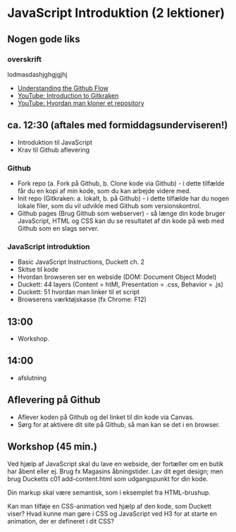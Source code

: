 # JavaScript Introduktion (2 lektioner)

## Nogen gode liks

### overskrift

lodmasdashjghgjgjhj

* [Understanding the Github Flow](https://guides.github.com/introduction/flow/)
* [YouTube: Introduction to Gitkraken](https://www.youtube.com/watch?v=ZKkMwTeAij4)
* [YouTube: Hvordan man kloner et repository](https://youtu.be/GkYZn7JgPoM)

## ca. 12:30 (aftales med formiddagsunderviseren!)

* Introduktion til JavaScript
* Krav til Github aflevering

### Github

* Fork repo (a. Fork på Github, b. Clone kode via Github) - i dette tilfælde får du en kopi af min kode, som du kan arbejde videre med. 
* Init repo (Gitkraken: a. lokalt, b. på Github) - i dette tilfælde har du nogen lokale filer, som du vil udvikle med Github som versionskontrol.
* Github pages (Brug Github som webserver) - så længe din kode bruger JavaScript, HTML og CSS kan du se resultatet af din kode på web med Github som en slags server.

### JavaScript introduktion

* Basic JavaScript Instructions, Duckett ch. 2
* Skitse til kode
* Hvordan browseren ser en webside (DOM: Document Object Model)
* Duckett: 44 layers (Content = htMl, Presentation = .css, Behavior = .js)
* Duckett: 51 hvordan man linker til et script
* Browserens værktøjskasse (fx Chrome: F12)

## 13:00

* Workshop.

## 14:00 

* afslutning

## Aflevering på Github

* Aflever koden på Github og del linket til din kode via Canvas.
* Sørg for at aktivere dit site på Github, så man kan se det i en browser.


## Workshop (45 min.)

Ved hjælp af JavaScript skal du lave en webside, der fortæller om en butik har åbent eller ej. Brug fx Magasins åbningstider. Lav dit eget design; men brug Ducketts c01 add-content.html som udgangspunkt for din kode.

Din markup skal være semantisk, som i eksemplet fra HTML-brushup.

Kan man tilføje en CSS-animation ved hjælp af den kode, som Duckett viser? Hvad kunne man gøre i CSS og JavaScript ved H3 for at starte en animation, der er defineret i dit CSS?
